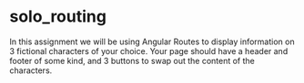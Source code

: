 # solo_routing

In this assignment we will be using Angular Routes to display information on 3 fictional characters of your choice. Your page should have a header and footer of some kind, and 3 buttons to swap out the content of the characters.
